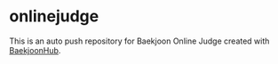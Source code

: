 # onlinejudge
This is an auto push repository for Baekjoon Online Judge created with [BaekjoonHub](https://github.com/BaekjoonHub/BaekjoonHub).
